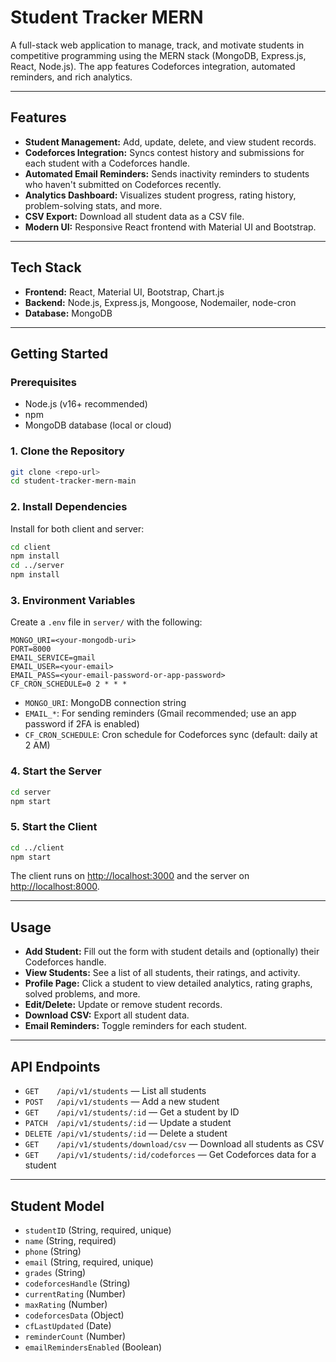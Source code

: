 # Student Tracker MERN

A full-stack web application to manage, track, and motivate students in competitive programming using the MERN stack (MongoDB, Express.js, React, Node.js). The app features Codeforces integration, automated reminders, and rich analytics.

---

## Features

- **Student Management:** Add, update, delete, and view student records.
- **Codeforces Integration:** Syncs contest history and submissions for each student with a Codeforces handle.
- **Automated Email Reminders:** Sends inactivity reminders to students who haven't submitted on Codeforces recently.
- **Analytics Dashboard:** Visualizes student progress, rating history, problem-solving stats, and more.
- **CSV Export:** Download all student data as a CSV file.
- **Modern UI:** Responsive React frontend with Material UI and Bootstrap.

---

## Tech Stack

- **Frontend:** React, Material UI, Bootstrap, Chart.js
- **Backend:** Node.js, Express.js, Mongoose, Nodemailer, node-cron
- **Database:** MongoDB

---

## Getting Started

### Prerequisites
- Node.js (v16+ recommended)
- npm
- MongoDB database (local or cloud)

### 1. Clone the Repository
```bash
git clone <repo-url>
cd student-tracker-mern-main
```

### 2. Install Dependencies
Install for both client and server:
```bash
cd client
npm install
cd ../server
npm install
```

### 3. Environment Variables
Create a `.env` file in `server/` with the following:
```
MONGO_URI=<your-mongodb-uri>
PORT=8000
EMAIL_SERVICE=gmail
EMAIL_USER=<your-email>
EMAIL_PASS=<your-email-password-or-app-password>
CF_CRON_SCHEDULE=0 2 * * *
```
- `MONGO_URI`: MongoDB connection string
- `EMAIL_*`: For sending reminders (Gmail recommended; use an app password if 2FA is enabled)
- `CF_CRON_SCHEDULE`: Cron schedule for Codeforces sync (default: daily at 2 AM)

### 4. Start the Server
```bash
cd server
npm start
```

### 5. Start the Client
```bash
cd ../client
npm start
```
The client runs on [http://localhost:3000](http://localhost:3000) and the server on [http://localhost:8000](http://localhost:8000).

---

## Usage
- **Add Student:** Fill out the form with student details and (optionally) their Codeforces handle.
- **View Students:** See a list of all students, their ratings, and activity.
- **Profile Page:** Click a student to view detailed analytics, rating graphs, solved problems, and more.
- **Edit/Delete:** Update or remove student records.
- **Download CSV:** Export all student data.
- **Email Reminders:** Toggle reminders for each student.

---

## API Endpoints

- `GET    /api/v1/students` — List all students
- `POST   /api/v1/students` — Add a new student
- `GET    /api/v1/students/:id` — Get a student by ID
- `PATCH  /api/v1/students/:id` — Update a student
- `DELETE /api/v1/students/:id` — Delete a student
- `GET    /api/v1/students/download/csv` — Download all students as CSV
- `GET    /api/v1/students/:id/codeforces` — Get Codeforces data for a student

---

## Student Model
- `studentID` (String, required, unique)
- `name` (String, required)
- `phone` (String)
- `email` (String, required, unique)
- `grades` (String)
- `codeforcesHandle` (String)
- `currentRating` (Number)
- `maxRating` (Number)
- `codeforcesData` (Object)
- `cfLastUpdated` (Date)
- `reminderCount` (Number)
- `emailRemindersEnabled` (Boolean)





